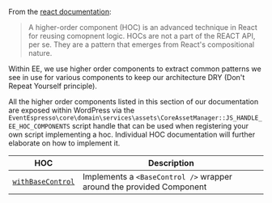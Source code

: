 From the [react documentation](https://reactjs.org/docs/higher-order-components.html):

> A higher-order component (HOC) is an advanced technique in React for reusing comopnent logic.  HOCs are not a part of the REACT API, per se. They are a pattern that emerges from React's compositional nature.

Within EE, we use higher order components to extract common patterns we see in use for various components to keep our architecture DRY (Don't Repeat Yourself principle).

All the higher order components listed in this section of our documentation are exposed within WordPress via the `EventEspresso\core\domain\services\assets\CoreAssetManager::JS_HANDLE_EE_HOC_COMPONENTS` script handle that can be used when registering your own script implementing a hoc.  Individual HOC documentation will further elaborate on how to implement it.

| HOC | Description |
| --------- | ------------ |
| [`withBaseControl`](base-control.md) | Implements a `<BaseControl />` wrapper around the provided Component |
